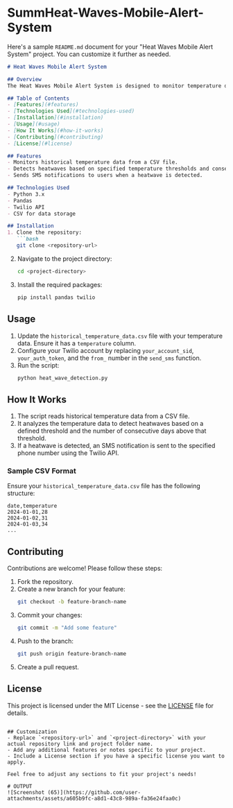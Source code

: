 # SummHeat-Waves-Mobile-Alert-System
Here's a sample `README.md` document for your "Heat Waves Mobile Alert System" project. You can customize it further as needed.

```markdown
# Heat Waves Mobile Alert System

## Overview
The Heat Waves Mobile Alert System is designed to monitor temperature data and send alerts via SMS when a heatwave is detected. The system analyzes historical temperature data, determines if a heatwave condition exists, and notifies users through Twilio SMS services.

## Table of Contents
- [Features](#features)
- [Technologies Used](#technologies-used)
- [Installation](#installation)
- [Usage](#usage)
- [How It Works](#how-it-works)
- [Contributing](#contributing)
- [License](#license)

## Features
- Monitors historical temperature data from a CSV file.
- Detects heatwaves based on specified temperature thresholds and consecutive days.
- Sends SMS notifications to users when a heatwave is detected.

## Technologies Used
- Python 3.x
- Pandas
- Twilio API
- CSV for data storage

## Installation
1. Clone the repository:
   ```bash
   git clone <repository-url>
   ```
2. Navigate to the project directory:
   ```bash
   cd <project-directory>
   ```
3. Install the required packages:
   ```bash
   pip install pandas twilio
   ```

## Usage
1. Update the `historical_temperature_data.csv` file with your temperature data. Ensure it has a `temperature` column.
2. Configure your Twilio account by replacing `your_account_sid`, `your_auth_token`, and the `from_` number in the `send_sms` function.
3. Run the script:
   ```bash
   python heat_wave_detection.py
   ```

## How It Works
1. The script reads historical temperature data from a CSV file.
2. It analyzes the temperature data to detect heatwaves based on a defined threshold and the number of consecutive days above that threshold.
3. If a heatwave is detected, an SMS notification is sent to the specified phone number using the Twilio API.

### Sample CSV Format
Ensure your `historical_temperature_data.csv` file has the following structure:
```
date,temperature
2024-01-01,28
2024-01-02,31
2024-01-03,34
...
```

## Contributing
Contributions are welcome! Please follow these steps:
1. Fork the repository.
2. Create a new branch for your feature:
   ```bash
   git checkout -b feature-branch-name
   ```
3. Commit your changes:
   ```bash
   git commit -m "Add some feature"
   ```
4. Push to the branch:
   ```bash
   git push origin feature-branch-name
   ```
5. Create a pull request.

## License
This project is licensed under the MIT License - see the [LICENSE](LICENSE) file for details.
```

## Customization
- Replace `<repository-url>` and `<project-directory>` with your actual repository link and project folder name.
- Add any additional features or notes specific to your project.
- Include a License section if you have a specific license you want to apply.

Feel free to adjust any sections to fit your project's needs!

# OUTPUT
![Screenshot (65)](https://github.com/user-attachments/assets/a605b9fc-a8d1-43c8-989a-fa36e24faa0c)


